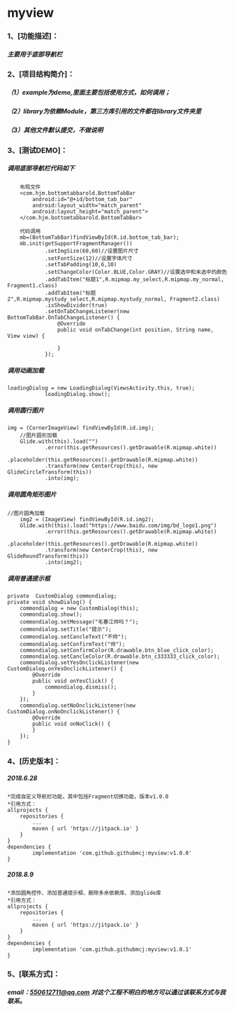 myview
====
### 1、[功能描述]：
##### 主要用于底部导航栏


### 2、[项目结构简介]：
##### （1）example为demo,里面主要包括使用方式，如何调用；
##### （2）library为依赖Module，第三方库引用的文件都在library文件夹里
##### （3）其他文件默认提交，不做说明


### 3、[测试DEMO]：
##### 调用底部导航栏代码如下
        布局文件
        <com.hjm.bottomtabbarold.BottomTabBar
            android:id="@+id/bottom_tab_bar"
            android:layout_width="match_parent"
            android:layout_height="match_parent">
        </com.hjm.bottomtabbarold.BottomTabBar>
        
        代码调用
        mb=(BottomTabBar)findViewById(R.id.bottom_tab_bar);
        mb.init(getSupportFragmentManager())
                .setImgSize(60,60)//设置图片尺寸
                .setFontSize(12)//设置字体尺寸
                .setTabPadding(10,6,10)
                .setChangeColor(Color.BLUE,Color.GRAY)//设置选中和未选中的颜色
                .addTabItem("标题1",R.mipmap.my_select,R.mipmap.my_normal, Fragment1.class)
                .addTabItem("标题2",R.mipmap.mystudy_select,R.mipmap.mystudy_normal, Fragment2.class)
                .isShowDivider(true)
                .setOnTabChangeListener(new BottomTabBar.OnTabChangeListener() {
                    @Override
                    public void onTabChange(int position, String name, View view) {

                    }
                });
##### 调用动画加载
	loadingDialog = new LoadingDialog(ViewsActivity.this, true);
                loadingDialog.show();
##### 调用圆行图片
	img = (CornerImageView) findViewById(R.id.img);
        //图片圆形加载
        Glide.with(this).load("")
                .error(this.getResources().getDrawable(R.mipmap.white))
                .placeholder(this.getResources().getDrawable(R.mipmap.white))
                .transform(new CenterCrop(this), new GlideCircleTransform(this))
                .into(img);
##### 调用圆角矩形图片		
	//图片圆角加载
        img2 = (ImageView) findViewById(R.id.img2);
        Glide.with(this).load("https://www.baidu.com/img/bd_logo1.png")
                .error(this.getResources().getDrawable(R.mipmap.white))
                .placeholder(this.getResources().getDrawable(R.mipmap.white))
                .transform(new CenterCrop(this), new GlideRoundTransform(this))
                .into(img2);
##### 调用普通提示框
    private  CustomDialog commondialog;
    private void showDialog() {
        commondialog = new CustomDialog(this);
        commondialog.show();
        commondialog.setMessage("毛春江帅吗？");
        commondialog.setTitle("提示");
        commondialog.setCancleText("不帅");
        commondialog.setConfirmText("帅");
        commondialog.setConfirmColor(R.drawable.btn_blue_click_color);
        commondialog.setCancleColor(R.drawable.btn_c333333_click_color);
        commondialog.setYesOnclickListener(new CustomDialog.onYesOnclickListener() {
            @Override
            public void onYesClick() {
                commondialog.dismiss();
            }
        });
        commondialog.setNoOnclickListener(new CustomDialog.onNoOnclickListener() {
            @Override
            public void onNoClick() {
            }
        });
    }
### 4、[历史版本]：
##### 2018.6.28
    *完成自定义导航栏功能，其中包括Fragment切换功能，版本v1.0.0
    *引用方式：   
    allprojects {
		repositories {
			...
			maven { url 'https://jitpack.io' }
		}
	}
    dependencies {
	        implementation 'com.github.githubmcj:myview:v1.0.0'
	}
##### 2018.8.9
    *添加圆角控件、添加普通提示框、删除多余依赖库、添加glide库
    *引用方式：   
    allprojects {
		repositories {
			...
			maven { url 'https://jitpack.io' }
		}
	}
    dependencies {
	        implementation 'com.github.githubmcj:myview:v1.0.1'
	}


### 5、[联系方式]：
##### email：550612711@qq.com 对这个工程不明白的地方可以通过该联系方式与我联系。
